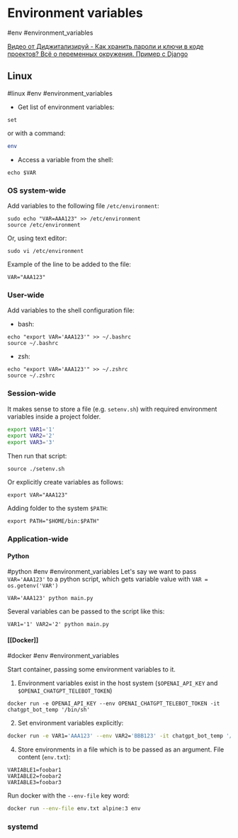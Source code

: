 # Environment variables
#env #environment_variables 

[Видео от Диджитализируй - Как хранить пароли и ключи в коде проектов? Всё о переменных окружения. Пример с Django](https://youtu.be/Y9MRCxq4DIc)

## Linux
#linux #env #environment_variables 

- Get list of environment variables:
```shell
set
```
or with a command:
```sh
env
```

- Access a variable from the shell:
```shell
echo $VAR
```

### OS system-wide

Add variables to the following file `/etc/environment`:
 ```shell
sudo echo "VAR=AAA123" >> /etc/environment
source /etc/environment
```

Or, using text editor:
```shell
sudo vi /etc/environment
```

Example of the line to be added to the file:
```
VAR="AAA123"
```

### User-wide

Add variables to the shell configuration file:
- bash:
```shell
echo "export VAR='AAA123'" >> ~/.bashrc
source ~/.bashrc
```
- zsh:
```shell
echo "export VAR='AAA123'" >> ~/.zshrc
source ~/.zshrc
```

### Session-wide

It makes sense to store a file (e.g. `setenv.sh`) with required environment variables inside a project folder.
```sh
export VAR1='1'
export VAR2='2'
export VAR3='3'
```

Then run that script:
```shell
source ./setenv.sh
```

Or explicitly create variables as follows:
```shell
export VAR="AAA123"
```

Adding folder to the system `$PATH`:
```shell
export PATH="$HOME/bin:$PATH"
```

### Application-wide

#### Python
#python #env #environment_variables 
Let's say we want to pass `VAR='AAA123'` to a python script, which gets variable value with `VAR = os.getenv('VAR')`
```shell
VAR='AAA123' python main.py
```

Several variables can be passed to the script like this:
```shell
VAR1='1' VAR2='2' python main.py
```

#### [[Docker]]
#docker #env #environment_variables 

Start container, passing some environment variables to it.
1. Environment variables exist in the host system (`$OPENAI_API_KEY` and `$OPENAI_CHATGPT_TELEBOT_TOKEN`)
```shell
docker run -e OPENAI_API_KEY --env OPENAI_CHATGPT_TELEBOT_TOKEN -it chatgpt_bot_temp '/bin/sh' 
```
2. Set environment variables explicitly:
```sh
docker run -e VAR1='AAA123' --env VAR2='BBB123' -it chatgpt_bot_temp '/bin/sh'
```
4. Store environments in a file which is to be passed as an argument. File content (`env.txt`):
```text
VARIABLE1=foobar1
VARIABLE2=foobar2
VARIABLE3=foobar3
```
Run docker with the `--env-file` key word:
```sh
docker run --env-file env.txt alpine:3 env
```

### systemd